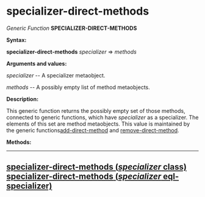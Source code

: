 specializer-direct-methods
==========================

*Generic Function* **SPECIALIZER-DIRECT-METHODS**

**Syntax:**

**specializer-direct-methods** *specializer* => *methods*

**Arguments and values:**

*specializer* -- A specializer metaobject.

*methods* -- A possibly empty list of method metaobjects.

**Description:**

This generic function returns the possibly empty set of those methods, connected to generic functions, which have *specializer* as a specializer. The elements of this set are method metaobjects. This value is maintained by the generic functions[add-direct-method](/meta-object-protocol/add-direct-method) and [remove-direct-method](/meta-object-protocol/remove-direct-method).

**Methods:**

  -----------------------------------------------------------------------------------------------------------------
  [**specializer-direct-methods** (*specializer* class)](/meta-object-protocol/specializer-direct-methods-class)
  [**specializer-direct-methods** (*specializer* eql-specializer)](/meta-object-protocol/specializer-direct-methods-eql-specializer)
  -----------------------------------------------------------------------------------------------------------------


